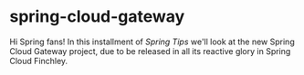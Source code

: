 # spring-cloud-gateway
Hi Spring fans! In this installment of _Spring Tips_ we'll look at the new Spring Cloud Gateway project, due to be released in all its reactive glory in Spring Cloud Finchley.
